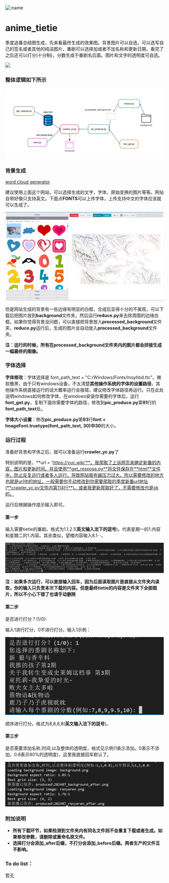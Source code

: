 ![:name](https://moe-counter.glitch.me/get/@anime_tietie?theme=rule34)
# anime_tietie
季度追番总结图生成，先来看最终生成的效果图。背景图片可以自选，可以选写自己的签名或者其他的纯洁图片，番剧可以选择加或者不加名称和更新日期，看完了之后还可以打分(十分制)，分数生成于番剧名后面。图片和文字的透明度可自选。

![](produced/202407_renyeren_before.png)



### 整体逻辑如下所示

![](img_src/img2.png)



### 背景生成

[word cloud generator](https://wordart.com/)

建议使用上面这个网站，可以选择生成的文字，字体，原始变换的图片等等。网站自带好像只支持英文。下面点**FONTS**可以上传字体，上传支持中文的字体应该就可以生成了。

![](img_src/img1.png)



但是网站生成的背景有一些边缘有明显的白框，合成后显得十分的不美观，可以下载后把图片放到**background**文件夹，然后运行**reduce.py**来去除周围的边缘白框。如果你觉得背景没问题，可以直接把背景放入**processed_background**文件夹，**reduce.py**运行后，生成的图片会自动放入**processed_background**文件夹。

**注：运行的时候，所有在processed_background文件夹内的图片都会拼接生成一幅最终的图像。**



### 字体选择

**字体修改**：字体选择是 font_path_text = "C:/Windows/Fonts/msyhbd.ttc"。微软雅黑，由于只有windows设备，不太清楚**其他操作系统的字体的设置路径**，其他操作系统直接运行的话大概率运行会报错，建议修改字体路径再运行。只在此处说明windows如何修改字体，在windows安装你需要的字体后，运行**font_get.py**，复制下面你需要字体的路径，修改到**pic_produce.py**第**91**行的**font_path_text**处。

**字体大小设置**：修改**pic_produce.py**第**93**行**font = ImageFont.truetype(font_path_text, 30)**中**30**的大小。

### 运行过程

准备好背景和字体之后，就可以准备运行**crawler_yc.py**了

特别说明的是，**url = 'https://yuc.wiki'**。我爬取了上诉网页来确定新番的内容，图片和更新时间。并且使用**get_respose.py**将文件保存在**html**文件中，防止反复运行或者多人运行，导致网站服务器压力过大。所以需要修改的地方也就是url中的地址，一般需要你手动修改到你需要爬取的季度新番url地址(**crawler_yc.py文件内第114行**)。或者我更新爬取好了，不需要修改也是ok的。

运行后根据操作提示输入即可。



#### 第一步

输入需要tietie的番剧。格式为1.1,2.1(**英文输入法下的逗号**)。代表星期一的1.内容和星期二的1.内容。其余类似，望楼内容输入8.1···。

![](img_src/img3.png)

**注：如果多次运行，可以直接输入回车，因为后面读取图片是直接从文件夹内读取，你的输入只负责本次下载的内容。但是最终tietie的内容是文件夹下全部图片，所以不小心下错了也请手动删除**



#### 第二步

是否进行打分？(1/0): 

输入1进行打分，0不进行打分。输入1示例：

![](img_src/img4.png)

顺序进行打分。格式为8,8,8,8(**英文输入法下的逗号**)。



#### 第三步

是否需要添加名称,时间,以及整体的透明度，格式见示例(1表示添加。0表示不添加。0.8表示80%的透明度)，这里我直接回车默认了。

![](img_src/img5.png)



### 附加说明

- **所有下载环节，如果检测到文件夹内有同名文件则不会重复下载或者生成。如果修改参数，请删除或重命名原文件。**
- **选择打分会添加\_after后缀，不打分会添加\_before后缀。两者生产的文件互不影响。**



### To do list：

暂无

